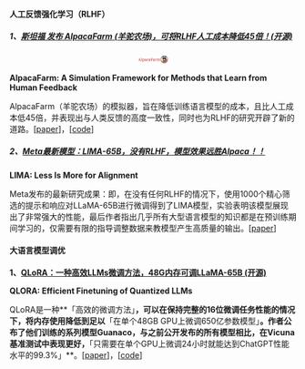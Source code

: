 #### 人工反馈强化学习（RLHF）

##### 1、[斯坦福 发布 AlpacaFarm (羊驼农场)，可将RLHF人工成本降低45倍！(开源)](https://mp.weixin.qq.com/s/CIF2F5Vx_RSN1-LwU_ppOQ) 

<p align="center"><img src="assets/image-20230525141242754.png" alt="image-20230525141242754" style="zoom:25%;" height="50px" /> </p>

**AlpacaFarm: A Simulation Framework for Methods that Learn from Human Feedback**

AlpacaFarm（羊驼农场）的模拟器，旨在降低训练语言模型的成本，且比人工成本低45倍，并表现出与人类反馈的高度一致性，同时也为RLHF的研究开辟了新的道路。[[paper](https://tatsu-lab.github.io/alpaca_farm_paper.pdf)]，[[code](https://github.com/tatsu-lab/alpaca_farm)]

##### 2、[Meta最新模型：LIMA-65B，没有RLHF，模型效果远胜Alpaca！！](https://mp.weixin.qq.com/s/cA6HoPsLhPdQ_ntlL2MKDw)

**LIMA: Less Is More for Alignment**

Meta发布的最新研究成果：即，在没有任何RLHF的情况下，使用1000个精心筛选的提示和响应对LLaMA-65B进行微调得到了LIMA模型，实验表明该模型展现出了非常强大的性能，最后作者指出几乎所有大型语言模型的知识都是在预训练期间学习的，仅需要有限的指导调整数据来教模型产生高质量的输出。[[paper](https://arxiv.org/pdf/2305.11206.pdf)]



#### 大语言模型调优

**1、[QLoRA：一种高效LLMs微调方法，48G内存可调LLaMA-65B (开源)](https://mp.weixin.qq.com/s/U9uHJrg3FbUprlZ46dptTQ)**

**QLORA: Efficient Finetuning of Quantized LLMs**

QLoRA是一种**「高效的微调方法」**，可以在保持完整的16位微调任务性能的情况下，将内存使用降低到足以**「在单个48GB GPU上微调650亿参数模型」**。作者公布了他们训练的系列模型Guanaco，与之前公开发布的所有模型相比，在Vicuna基准测试中表现更好，**「只需要在单个GPU上微调24小时就能达到ChatGPT性能水平的99.3%」**。[[paper](https://arxiv.org/pdf/2305.14314.pdf)]，[[code](https://github.com/artidoro/qlora)]

